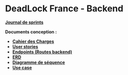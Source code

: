 # DeadLock France - Backend

**[Journal de sprints](docs/devlogs.md)**

**Documents conception :**

- **[Cahier des Charges](docs/concept/CDC.md)**
- **[User stories](docs/concept/user-stories.md)**
- **[Endpoints (Routes backend)](docs/concept/endpoints.md)**
- **[ERD](docs/concept/ERD.png)**
- **[Diagramme de séquence](docs/concept/SequenceDiagram.png)**
- **[Use case](docs/concept/use%20case.png)**
